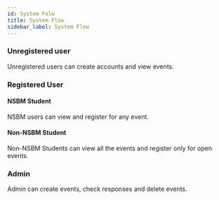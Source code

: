 ```yaml
---
id: System Folw
title: System Flow
sidebar_label: System Flow 
---
```

### Unregistered user

Unregistered users can create accounts and view events.

### Registered User

#### NSBM Student

NSBM users can view and register for any event.

#### Non-NSBM Student

Non-NSBM Students can view all the events and register only for open events.

### Admin
Admin can create events, check responses and delete events.
